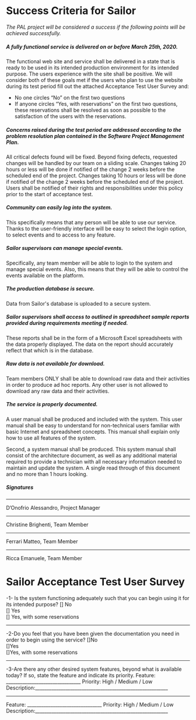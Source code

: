 # Success Criteria for Sailor

*The PAL project will be considered a success if the following points will be achieved successfully.*

##### A fully functional service is delivered on or before March 25th, 2020.
The functional web site and service shall be delivered in a state that is ready to be used in its intended production environment for its intended purpose. The users experience with the site shall be positive. We will consider both of these goals met if the users who plan to use the website during its test period fill out the attached Acceptance Test User Survey and:

- No one circles “No” on the first two questions
- If anyone circles “Yes, with reservations” on the first two questions, these reservations shall be resolved as soon as possible to the satisfaction of the users with the reservations.

##### Concerns raised during the test period are addressed according to the problem resolution plan contained in the Software Project Management Plan.
All critical defects found will be fixed. Beyond fixing defects, requested changes will be handled by our team on a sliding scale.
Changes taking 20 hours or less will be done if notified of the change 2 weeks before the scheduled end of the project. Changes taking 10 hours or less will be done if notified of the change 2 weeks before the scheduled end of the project.
Users shall be notified of their rights and responsibilities under this policy prior to the start of acceptance test.

##### Community can easily log into the system.
This specifically means that any person will be able to use our service. Thanks to the user-friendly interface will be easy to select the login option, to select events and to access to any feature.

##### Sailor supervisors can manage special events.
Specifically, any team member will be able to login to the system and manage special events. Also, this means that they will be able to control the events available on the platform.

##### The production database is secure.
Data from Sailor's database is uploaded to a secure system.

##### Sailor supervisors shall access to outlined in spreadsheet sample reports provided during requirements meeting if needed.
These reports shall be in the form of a Microsoft Excel spreadsheets with the data properly displayed. The data on the report should accurately reflect that which is in the database.



##### Raw data is not available for download.
Team members ONLY shall be able to download raw data and their activities in order to produce ad hoc reports. Any other user is not allowed to download any raw data and their activities.

##### The service is properly documented.
A user manual shall be produced and included with the system. This user manual shall be easy to understand for non-technical users familiar with basic Internet and spreadsheet concepts. This manual shall explain only how to use all features of the system.

Second, a system manual shall be produced. This system manual shall consist of the architecture document, as well as any additional material required to provide a technician with all necessary information needed to maintain and update the system. A single read through of this document and no more than 1 hours looking.


##### Signatures  
_______________________________
D’Onofrio Alessandro, Project Manager



_______________________________
Christine Brighenti, Team Member


_______________________________
Ferrari Matteo, Team Member


_______________________________
Ricca Emanuele, Team Member



# Sailor Acceptance Test User Survey

-1- Is the system functioning adequately such that you can begin using it for its intended purpose?
[] No  	 		
[] Yes 			
[] Yes, with some reservations
_______________________________________________________


-2-Do you feel that you have been given the documentation you need in order to begin using the service?
[]No  	 		
[]Yes 			
[]Yes, with some reservations
________________________________________________________________________


-3-Are there any other desired system features, beyond what is available today? If so, state the feature and indicate its priority.
Feature: ________________________________  Priority: High / Medium / Low
Description:_________________________________________________________
___________________________________________________________________


Feature: ________________________________  Priority: High / Medium / Low
Description:_________________________________________________________
